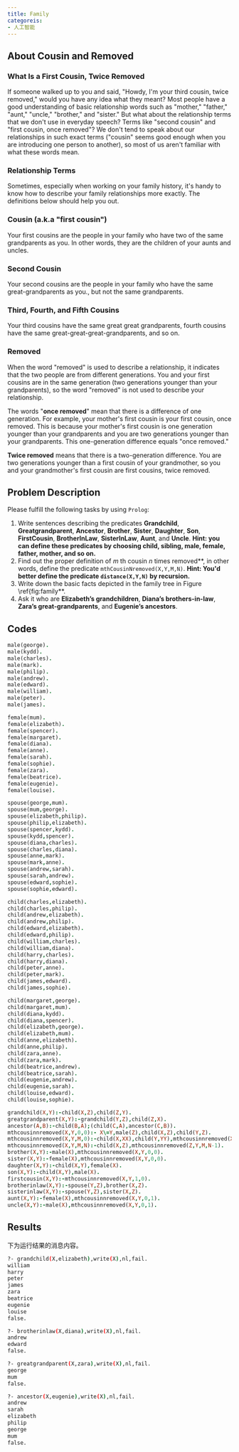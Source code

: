 ```yaml
---
title: Family
categoreis:
- 人工智能
---
```

## About Cousin and Removed

### What Is a First Cousin, Twice Removed

If someone walked up to you and said, "Howdy, I'm your third cousin, twice removed," would you have any idea what they meant? Most people have a good understanding of basic relationship words such as "mother," "father," "aunt," "uncle," "brother," and "sister." But what about the relationship terms that we don't use in everyday speech? Terms like "second cousin" and "first cousin, once removed"? We don't tend to speak about our relationships in such exact terms ("cousin" seems good enough when you are introducing one person to another), so most of us aren't familiar with what these words mean.

### Relationship Terms

Sometimes, especially when working on your family history, it's handy to know how to describe your family relationships more exactly. The definitions below should help you out.

### Cousin (a.k.a "first cousin")

Your first cousins are the people in your family who have two of the same grandparents as you. In other words, they are the children of your aunts and uncles.

### Second Cousin

Your second cousins are the people in your family who have the same great-grandparents as you., but not the same grandparents.

### Third, Fourth, and Fifth Cousins

Your third cousins have the same great great grandparents, fourth cousins have the same great-great-great-grandparents, and so on.

### Removed

When the word "removed" is used to describe a relationship, it indicates that the two people are from different generations. You and your first cousins are in the same generation (two generations younger than your grandparents), so the word "removed" is not used to describe your relationship.

The words "**once removed**" mean that there is a difference of one generation. For example, your mother's first cousin is your first cousin, once removed. This is because your mother's first cousin is one generation younger than your grandparents and you are two generations younger than your grandparents. This one-generation difference equals "once removed."

**Twice removed** means that there is a two-generation difference. You are two generations younger than a first cousin of your grandmother, so you and your grandmother's first cousin are first cousins, twice removed.

## Problem Description

Please fulfill the following tasks by using `Prolog`:

1. Write sentences describing the predicates **Grandchild**, **Greatgrandparent**, **Ancestor**, **Brother**, **Sister**, **Daughter**, **Son**, **FirstCousin**, **BrotherInLaw**, **SisterInLaw**, **Aunt**, and **Uncle**. **Hint: you can define these predicates by choosing child, sibling, male, female, father, mother, and so on.**
2. Find out the proper definition of $m$ th cousin $n$ times removed**, in other words, define the predicate `mthCousinNremoved(X,Y,M,N)`. **Hint: You'd better define the predicate `distance(X,Y,N)` by recursion.**
3. Write down the basic facts depicted in the family tree in Figure \ref{fig:family**.
4. Ask it who are **Elizabeth’s grandchildren**, **Diana’s brothers-in-law**, **Zara’s great-grandparents**, and **Eugenie’s ancestors**.

## Codes

```prolog
male(george).
male(kydd).
male(charles).
male(mark).
male(philip).
male(andrew).
male(edward).
male(william).
male(peter).
male(james).

female(mum).
female(elizabeth).
female(spencer).
female(margaret).
female(diana).
female(anne).
female(sarah).
female(sophie).
female(zara).
female(beatrice).
female(eugenie).
female(louise).

spouse(george,mum).
spouse(mum,george).
spouse(elizabeth,philip).
spouse(philip,elizabeth).
spouse(spencer,kydd).
spouse(kydd,spencer).
spouse(diana,charles).
spouse(charles,diana).
spouse(anne,mark).
spouse(mark,anne).
spouse(andrew,sarah).
spouse(sarah,andrew).
spouse(edward,sophie).
spouse(sophie,edward).

child(charles,elizabeth).
child(charles,philip).
child(andrew,elizabeth).
child(andrew,philip).
child(edward,elizabeth).
child(edward,philip).
child(william,charles).
child(william,diana).
child(harry,charles).
child(harry,diana).
child(peter,anne).
child(peter,mark).
child(james,edward).
child(james,sophie).

child(margaret,george).
child(margaret,mum).
child(diana,kydd).
child(diana,spencer).
child(elizabeth,george).
child(elizabeth,mum).
child(anne,elizabeth).
child(anne,philip).
child(zara,anne).
child(zara,mark).
child(beatrice,andrew).
child(beatrice,sarah).
child(eugenie,andrew).
child(eugenie,sarah).
child(louise,edward).
child(louise,sophie).

grandchild(X,Y):-child(X,Z),child(Z,Y).
greatgrandparent(X,Y):-grandchild(Y,Z),child(Z,X).
ancestor(A,B):-child(B,A);(child(C,A),ancestor(C,B)).
mthcousinnremoved(X,Y,0,0):- X\=Y,male(Z),child(X,Z),child(Y,Z).
mthcousinnremoved(X,Y,M,0):-child(X,XX),child(Y,YY),mthcousinnremoved(XX,YY,M-1,0).
mthcousinnremoved(X,Y,M,N):-child(X,Z),mthcousinnremoved(Z,Y,M,N-1).
brother(X,Y):-male(X),mthcousinnremoved(X,Y,0,0).
sister(X,Y):-female(X),mthcousinnremoved(X,Y,0,0).
daughter(X,Y):-child(X,Y),female(X).
son(X,Y):-child(X,Y),male(X).
firstcousin(X,Y):-mthcousinnremoved(X,Y,1,0).
brotherinlaw(X,Y):-spouse(Y,Z),brother(X,Z).
sisterinlaw(X,Y):-spouse(Y,Z),sister(X,Z).
aunt(X,Y):-female(X),mthcousinnremoved(X,Y,0,1).
uncle(X,Y):-male(X),mthcousinnremoved(X,Y,0,1).
```

## Results

下为运行结果的消息内容。

```bash
?- grandchild(X,elizabeth),write(X),nl,fail.
william
harry
peter
james
zara
beatrice
eugenie
louise
false.

?- brotherinlaw(X,diana),write(X),nl,fail.
andrew
edward
false.

?- greatgrandparent(X,zara),write(X),nl,fail.
george
mum
false.

?- ancestor(X,eugenie),write(X),nl,fail.
andrew
sarah
elizabeth
philip
george
mum
false.
```
